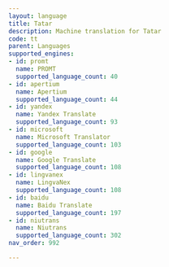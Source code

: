 ```yaml
---
layout: language
title: Tatar
description: Machine translation for Tatar
code: tt
parent: Languages
supported_engines:
- id: promt
  name: PROMT
  supported_language_count: 40
- id: apertium
  name: Apertium
  supported_language_count: 44
- id: yandex
  name: Yandex Translate
  supported_language_count: 93
- id: microsoft
  name: Microsoft Translator
  supported_language_count: 103
- id: google
  name: Google Translate
  supported_language_count: 108
- id: lingvanex
  name: LingvaNex
  supported_language_count: 108
- id: baidu
  name: Baidu Translate
  supported_language_count: 197
- id: niutrans
  name: Niutrans
  supported_language_count: 302
nav_order: 992

---
```



